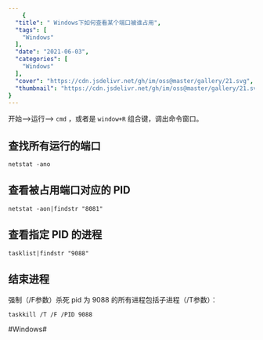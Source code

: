 ```yaml
---
    {
  "title": " Windows下如何查看某个端口被谁占用",
  "tags": [
    "Windows"
  ],
  "date": "2021-06-03",
  "categories": [
    "Windows"
  ],
  "cover": "https://cdn.jsdelivr.net/gh/im/oss@master/gallery/21.svg",
  "thumbnail": "https://cdn.jsdelivr.net/gh/im/oss@master/gallery/21.svg"
}
---
```

    
开始—->运行—-> `cmd` ，或者是 `window+R` 组合键，调出命令窗口。

## 查找所有运行的端口
```shell
netstat -ano
```

## 查看被占用端口对应的 PID
```shell
netstat -aon|findstr "8081"
```

## 查看指定 PID 的进程
```shell
tasklist|findstr "9088"
```

## 结束进程
强制（/F参数）杀死 pid 为 9088 的所有进程包括子进程（/T参数）：

```shell
taskkill /T /F /PID 9088
```

#Windows#